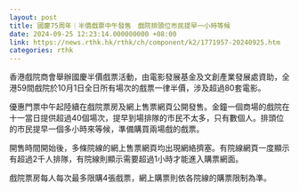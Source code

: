 ```yaml
---
layout: post
title: 國慶75周年｜半價戲票中午發售　戲院排頭位市民提早一小時等候
date: 2024-09-25 12:23:14.000000000 +08:00
link: https://news.rthk.hk/rthk/ch/component/k2/1771957-20240925.htm
categories: rthk
---
```


香港戲院商會舉辦國慶半價戲票活動，由電影發展基金及文創產業發展處資助，全港59間戲院於10月1日全日所有場次的戲票一律半價，涉及超過80套電影。

優惠門票中午起陸續在戲院票房及網上售票網頁公開發售。金鐘一個商場的戲院在十一當日提供超過40個場次，提早到場排隊的市民不太多，只有數個人。排頭位的市民提早一個多小時來等候，準備購買兩場戲的戲票。

開售時間開始後，多條院線的網上售票網頁均出現網絡擠塞。有院線網頁一度顯示有超過2千人排隊，有院線則顯示需要超過1小時才能進入購票網面。

戲院票房每人每次最多限購4張戲票，網上購票則依各院線的購票限制為準。
